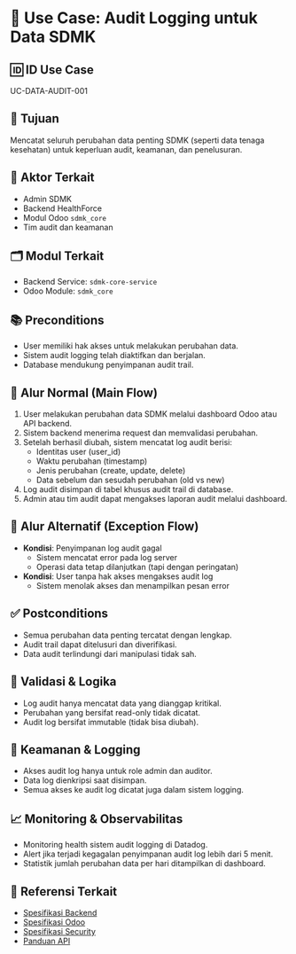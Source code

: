 # 🧩 Use Case: Audit Logging untuk Data SDMK

## 🆔 ID Use Case
UC-DATA-AUDIT-001

## 🎯 Tujuan
Mencatat seluruh perubahan data penting SDMK (seperti data tenaga kesehatan) untuk keperluan audit, keamanan, dan penelusuran.

## 👥 Aktor Terkait
- Admin SDMK
- Backend HealthForce
- Modul Odoo `sdmk_core`
- Tim audit dan keamanan

## 🗂️ Modul Terkait
- Backend Service: `sdmk-core-service`
- Odoo Module: `sdmk_core`

## 📚 Preconditions
- User memiliki hak akses untuk melakukan perubahan data.
- Sistem audit logging telah diaktifkan dan berjalan.
- Database mendukung penyimpanan audit trail.

## 🔁 Alur Normal (Main Flow)
1. User melakukan perubahan data SDMK melalui dashboard Odoo atau API backend.
2. Sistem backend menerima request dan memvalidasi perubahan.
3. Setelah berhasil diubah, sistem mencatat log audit berisi:
   - Identitas user (user_id)
   - Waktu perubahan (timestamp)
   - Jenis perubahan (create, update, delete)
   - Data sebelum dan sesudah perubahan (old vs new)
4. Log audit disimpan di tabel khusus audit trail di database.
5. Admin atau tim audit dapat mengakses laporan audit melalui dashboard.

## 🔄 Alur Alternatif (Exception Flow)
- **Kondisi**: Penyimpanan log audit gagal
  - Sistem mencatat error pada log server
  - Operasi data tetap dilanjutkan (tapi dengan peringatan)
- **Kondisi**: User tanpa hak akses mengakses audit log
  - Sistem menolak akses dan menampilkan pesan error

## ✅ Postconditions
- Semua perubahan data penting tercatat dengan lengkap.
- Audit trail dapat ditelusuri dan diverifikasi.
- Data audit terlindungi dari manipulasi tidak sah.

## 🧪 Validasi & Logika
- Log audit hanya mencatat data yang dianggap kritikal.
- Perubahan yang bersifat read-only tidak dicatat.
- Audit log bersifat immutable (tidak bisa diubah).

## 🔐 Keamanan & Logging
- Akses audit log hanya untuk role admin dan auditor.
- Data log dienkripsi saat disimpan.
- Semua akses ke audit log dicatat juga dalam sistem logging.

## 📈 Monitoring & Observabilitas
- Monitoring health sistem audit logging di Datadog.
- Alert jika terjadi kegagalan penyimpanan audit log lebih dari 5 menit.
- Statistik jumlah perubahan data per hari ditampilkan di dashboard.

## 🧩 Referensi Terkait
- [Spesifikasi Backend](../specs/backend.md)
- [Spesifikasi Odoo](../specs/odoo.md)
- [Spesifikasi Security](../specs/security.md)
- [Panduan API](../specs/api-guidelines.md)
